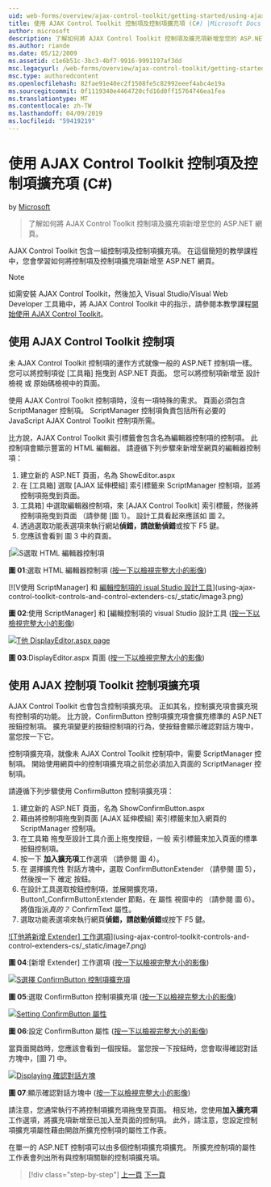 ```yaml
---
uid: web-forms/overview/ajax-control-toolkit/getting-started/using-ajax-control-toolkit-controls-and-control-extenders-cs
title: 使用 AJAX Control Toolkit 控制項及控制項擴充項 (C#) |Microsoft Docs
author: microsoft
description: 了解如何將 AJAX Control Toolkit 控制項及擴充項新增至您的 ASP.NET 網頁。
ms.author: riande
ms.date: 05/12/2009
ms.assetid: c1e6b51c-3bc3-4bf7-9916-9991197af3dd
msc.legacyurl: /web-forms/overview/ajax-control-toolkit/getting-started/using-ajax-control-toolkit-controls-and-control-extenders-cs
msc.type: authoredcontent
ms.openlocfilehash: 82fae91e40ec2f1508fe5c82992eeef4abc4e19a
ms.sourcegitcommit: 0f1119340e4464720cfd16d0ff15764746ea1fea
ms.translationtype: MT
ms.contentlocale: zh-TW
ms.lasthandoff: 04/09/2019
ms.locfileid: "59419219"
---
```

# <a name="using-ajax-control-toolkit-controls-and-control-extenders-c"></a>使用 AJAX Control Toolkit 控制項及控制項擴充項 (C#)

by [Microsoft](https://github.com/microsoft)

> 了解如何將 AJAX Control Toolkit 控制項及擴充項新增至您的 ASP.NET 網頁。


AJAX Control Toolkit 包含一組控制項及控制項擴充項。 在這個簡短的教學課程中，您會學習如何將控制項及控制項擴充項新增至 ASP.NET 網頁。

> [!NOTE] 
> 
> 如需安裝 AJAX Control Toolkit，然後加入 Visual Studio/Visual Web Developer 工具箱中，將 AJAX Control Toolkit 中的指示，請參閱本教學課程[開始使用 AJAX Control Toolkit](get-started-with-the-ajax-control-toolkit-cs.md)。


## <a name="using-ajax-control-toolkit-controls"></a>使用 AJAX Control Toolkit 控制項

未 AJAX Control Toolkit 控制項的運作方式就像一般的 ASP.NET 控制項一樣。 您可以將控制項從 [工具箱] 拖曳到 ASP.NET 頁面。 您可以將控制項新增至 設計檢視 或 原始碼檢視中的頁面。

使用 AJAX Control Toolkit 控制項時，沒有一項特殊的需求。 頁面必須包含 ScriptManager 控制項。 ScriptManager 控制項負責包括所有必要的 JavaScript AJAX Control Toolkit 控制項所需。

比方說，AJAX Control Toolkit 索引標籤會包含名為編輯器控制項的控制項。 此控制項會顯示豐富的 HTML 編輯器。 請遵循下列步驟來新增至網頁的編輯器控制項：

1. 建立新的 ASP.NET 頁面，名為 ShowEditor.aspx
2. 在 [工具箱] 選取 [AJAX 延伸模組] 索引標籤來 ScriptManager 控制項，並將控制項拖曳到頁面。
3. 工具箱] 中選取編輯器控制項，來 [AJAX Control Toolkit] 索引標籤，然後將控制項拖曳到頁面 （請參閱 [圖 1）。 設計工具看起來應該如 圖 2。
4. 透過選取功能表選項來執行網站**偵錯，請啟動偵錯**或按下 F5 鍵。
5. 您應該會看到 圖 3 中的頁面。


[![S選取 [HTML 編輯器控制項](using-ajax-control-toolkit-controls-and-control-extenders-cs/_static/image1.jpg)](using-ajax-control-toolkit-controls-and-control-extenders-cs/_static/image1.png)

**圖 01**:選取 HTML 編輯器控制項 ([按一下以檢視完整大小的影像](using-ajax-control-toolkit-controls-and-control-extenders-cs/_static/image2.png))


[![V使用 ScriptManager] 和 [編輯控制項的 isual Studio 設計工具](using-ajax-control-toolkit-controls-and-control-extenders-cs/_static/image2.jpg)](using-ajax-control-toolkit-controls-and-control-extenders-cs/_static/image3.png)

**圖 02**:使用 ScriptManager] 和 [編輯控制項的 visual Studio 設計工具 ([按一下以檢視完整大小的影像](using-ajax-control-toolkit-controls-and-control-extenders-cs/_static/image4.png))


[![T他 DisplayEditor.aspx page](using-ajax-control-toolkit-controls-and-control-extenders-cs/_static/image3.jpg)](using-ajax-control-toolkit-controls-and-control-extenders-cs/_static/image5.png)

**圖 03**:DisplayEditor.aspx 頁面 ([按一下以檢視完整大小的影像](using-ajax-control-toolkit-controls-and-control-extenders-cs/_static/image6.png))


## <a name="using-ajax-control-toolkit-control-extenders"></a>使用 AJAX 控制項 Toolkit 控制項擴充項

AJAX Control Toolkit 也會包含控制項擴充項。 正如其名，控制擴充項會擴充現有控制項的功能。 比方說，ConfirmButton 控制項擴充項會擴充標準的 ASP.NET 按鈕控制項。 擴充項變更的按鈕控制項的行為，使按鈕會顯示確認對話方塊中，當您按一下它。

控制項擴充項，就像未 AJAX Control Toolkit 控制項中，需要 ScriptManager 控制項。 開始使用網頁中的控制項擴充項之前您必須加入頁面的 ScriptManager 控制項。

請遵循下列步驟使用 ConfirmButton 控制項擴充項：

1. 建立新的 ASP.NET 頁面，名為 ShowConfirmButton.aspx
2. 藉由將控制項拖曳到頁面 [AJAX 延伸模組] 索引標籤來加入網頁的 ScriptManager 控制項。
3. 在工具箱 拖曳至設計工具介面上拖曳按鈕，一般 索引標籤來加入頁面的標準按鈕控制項。
4. 按一下 **加入擴充項**工作選項 （請參閱 圖 4）。
5. 在 選擇擴充性 對話方塊中，選取 ConfirmButtonExtender （請參閱 圖 5），然後按一下 確定 按鈕。
6. 在設計工具選取按鈕控制項，並展開擴充項，Button1\_ConfirmButtonExtender 節點，在 屬性 視窗中的 （請參閱 圖 6）。 將值指派*真的？* ConfirmText 屬性。
7. 選取功能表選項來執行網頁**偵錯，請啟動偵錯**或按下 F5 鍵。


[![T他將新增 Extender] 工作選項](using-ajax-control-toolkit-controls-and-control-extenders-cs/_static/image4.jpg)](using-ajax-control-toolkit-controls-and-control-extenders-cs/_static/image7.png)

**圖 04**:[新增 Extender] 工作選項 ([按一下以檢視完整大小的影像](using-ajax-control-toolkit-controls-and-control-extenders-cs/_static/image8.png))


[![S選擇 ConfirmButton 控制項擴充項](using-ajax-control-toolkit-controls-and-control-extenders-cs/_static/image5.jpg)](using-ajax-control-toolkit-controls-and-control-extenders-cs/_static/image9.png)

**圖 05**:選取 ConfirmButton 控制項擴充項 ([按一下以檢視完整大小的影像](using-ajax-control-toolkit-controls-and-control-extenders-cs/_static/image10.png))


[![Setting ConfirmButton 屬性](using-ajax-control-toolkit-controls-and-control-extenders-cs/_static/image6.jpg)](using-ajax-control-toolkit-controls-and-control-extenders-cs/_static/image11.png)

**圖 06**:設定 ConfirmButton 屬性 ([按一下以檢視完整大小的影像](using-ajax-control-toolkit-controls-and-control-extenders-cs/_static/image12.png))


當頁面開啟時，您應該會看到一個按鈕。 當您按一下按鈕時，您會取得確認對話方塊中，[圖 7] 中。


[![Displaying 確認對話方塊](using-ajax-control-toolkit-controls-and-control-extenders-cs/_static/image7.jpg)](using-ajax-control-toolkit-controls-and-control-extenders-cs/_static/image13.png)

**圖 07**:顯示確認對話方塊中 ([按一下以檢視完整大小的影像](using-ajax-control-toolkit-controls-and-control-extenders-cs/_static/image14.png))


請注意，您通常執行不將控制項擴充項拖曳至頁面。 相反地，您使用**加入擴充項**工作選項，將擴充項新增至已加入至頁面的控制項。 此外，請注意，您設定控制項擴充項屬性藉由開啟所擴充控制項的屬性工作表。

在單一的 ASP.NET 控制項可以由多個控制項擴充項擴充。 所擴充控制項的屬性工作表會列出所有與控制項關聯的控制項擴充項。

> [!div class="step-by-step"]
> [上一頁](get-started-with-the-ajax-control-toolkit-cs.md)
> [下一頁](creating-a-custom-ajax-control-toolkit-control-extender-cs.md)
